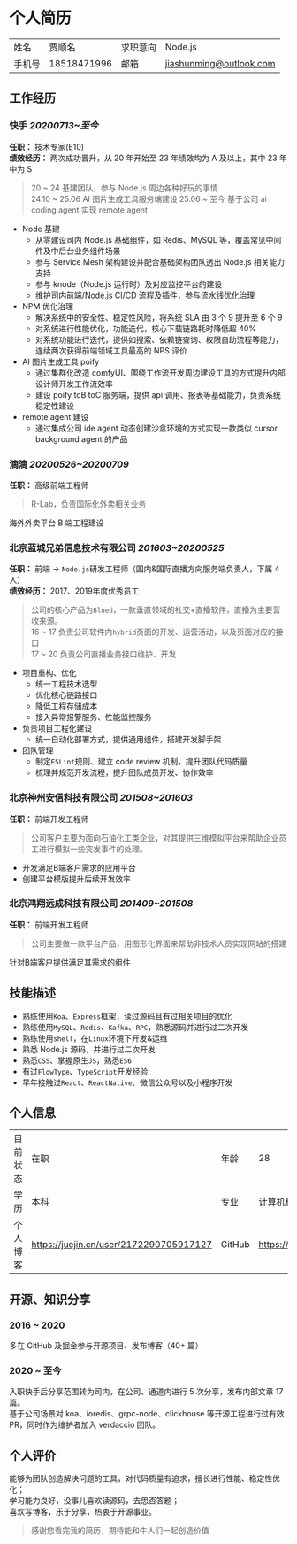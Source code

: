 # 个人简历

| | | | |
:--|:--|:--|:--
姓名|贾顺名|求职意向|Node.js
手机号|18518471996|邮箱|jiashunming@outlook.com

## 工作经历

### 快手 *20200713~至今*

__任职：__ 技术专家(E10)    
__绩效经历：__ 两次成功晋升，从 20 年开始至 23 年绩效均为 A 及以上，其中 23 年中为 S  

> 20 ~ 24 基建团队，参与 Node.js 周边各种好玩的事情  
> 24.10 ~ 25.06 AI 图片生成工具服务端建设
> 25.06 ~ 至今 基于公司 ai coding agent 实现 remote agent

- Node 基建
  - 从零建设司内 Node.js 基础组件，如 Redis、MySQL 等，覆盖常见中间件及中后台业务组件场景
  - 参与 Service Mesh 架构建设并配合基础架构团队透出 Node.js 相关能力支持
  - 参与 knode（Node.js 运行时）及对应监控平台的建设
  - 维护司内前端/Node.js CI/CD 流程及插件，参与流水线优化治理
- NPM 优化治理
  - 解决系统中的安全性、稳定性风险，将系统 SLA 由 3 个 9 提升至 6 个 9
  - 对系统进行性能优化，功能迭代，核心下载链路耗时降低超 40%
  - 对系统功能进行迭代，提供如搜索、依赖链查询、权限自助流程等能力，连续两次获得前端领域工具最高的 NPS 评价
- AI 图片生成工具 poify
  - 通过集群化改造 comfyUI、围绕工作流开发周边建设工具的方式提升内部设计师开发工作流效率
  - 建设 poify toB toC 服务端，提供 api 调用、报表等基础能力，负责系统稳定性建设
- remote agent 建设
  - 通过集成公司 ide agent 动态创建沙盒环境的方式实现一款类似 cursor background agent 的产品

### 滴滴 *20200526~20200709*

__任职：__ 高级前端工程师   

> R-Lab，负责国际化外卖相关业务

海外外卖平台 B 端工程建设

### 北京蓝城兄弟信息技术有限公司 *201603~20200525*  

__任职：__ 前端 -> `Node.js`研发工程师（国内&国际直播方向服务端负责人，下属 4 人）   
__绩效经历：__ 2017、2019年度优秀员工  

> 公司的核心产品为`Blued`，一款垂直领域的社交+直播软件，直播为主要营收来源。  
> 16 ~ 17 负责公司软件内`hybrid`页面的开发、运营活动，以及页面对应的接口  
> 17 ~ 20 负责公司直播业务接口维护、开发  

- 项目重构、优化
  - 统一工程技术选型
  - 优化核心链路接口
  - 降低工程存储成本
  - 接入异常报警服务、性能监控服务
- 负责项目工程化建设
  - 统一自动化部署方式，提供通用组件，搭建开发脚手架
- 团队管理
  - 制定`ESLint`规则、建立 code review 机制，提升团队代码质量
  - 梳理并规范开发流程，提升团队成员开发、协作效率

### 北京神州安信科技有限公司 *201508~201603*

__任职：__ 前端开发工程师  

> 公司客户主要为面向石油化工类企业，对其提供三维模拟平台来帮助企业员工进行模拟一些突发事件的处理。

- 开发满足B端客户需求的应用平台
- 创建平台模版提升后续开发效率

### 北京鸿翔远成科技有限公司 *201409~201508*

__任职：__ 前端开发工程师  

> 公司主要做一款平台产品，用图形化界面来帮助非技术人员实现网站的搭建

针对B端客户提供满足其需求的组件  

## 技能描述

- 熟练使用`Koa`、`Express`框架，读过源码且有过相关项目的优化
- 熟练使用`MySQL`、`Redis`、`Kafka`、`RPC`，熟悉源码并进行过二次开发
- 熟练使用`shell`，在`Linux`环境下开发&运维
- 熟悉 Node.js 源码，并进行过二次开发
- 熟悉`CSS`、掌握原生`JS`，熟悉`ES6`
- 有过`FlowType`、`TypeScript`开发经验
- 早年接触过`React`、`ReactNative`、微信公众号以及小程序开发

## 个人信息

| | | | |
:--|:--|:--|:--
目前状态|在职|年龄|28
学历|本科|专业|计算机科学与技术
个人博客|https://juejin.cn/user/2172290705917127|GitHub|https://github.com/jiasm 

## 开源、知识分享

### 2016 ~ 2020

多在 GitHub 及掘金参与开源项目、发布博客（40+ 篇）

### 2020 ~ 至今

入职快手后分享范围转为司内，在公司、通道内进行 5 次分享，发布内部文章 17 篇。  
基于公司场景对 koa、ioredis、grpc-node、clickhouse 等开源工程进行过有效 PR，同时作为维护者加入 verdaccio 团队。

## 个人评价

能够为团队创造解决问题的工具，对代码质量有追求，擅长进行性能、稳定性优化；  
学习能力良好，没事儿喜欢读源码，去思否答题；  
喜欢写博客，乐于分享，热衷于开源事业。  

> 感谢您看完我的简历，期待能和牛人们一起创造价值
